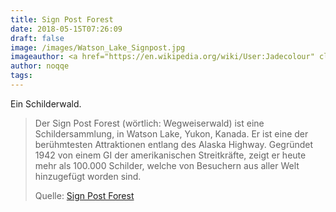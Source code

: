 ```yaml
---
title: Sign Post Forest
date: 2018-05-15T07:26:09
draft: false
image: /images/Watson_Lake_Signpost.jpg
imageauthor: <a href="https://en.wikipedia.org/wiki/User:Jadecolour" class="extiw" title="wikipedia:User:Jadecolour">Jadecolour</a> at <a href="https://en.wikipedia.org/wiki/" class="extiw" title="wikipedia:">English Wikipedia</a>
author: noqqe
tags:
---
```


Ein Schilderwald.

> Der Sign Post Forest (wörtlich: Wegweiserwald) ist eine Schildersammlung, in
> Watson Lake, Yukon, Kanada. Er ist eine der berühmtesten Attraktionen entlang
> des Alaska Highway. Gegründet 1942 von einem GI der amerikanischen
> Streitkräfte, zeigt er heute mehr als 100.000 Schilder, welche von Besuchern
> aus aller Welt hinzugefügt worden sind.
>
> Quelle: [Sign Post Forest](https://de.wikipedia.org/wiki/Sign_Post_Forest)